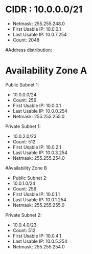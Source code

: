 # CIDR : 10.0.0.0/21
* Netmask: 255.255.248.0
* First Usable IP: 10.0.0.1
* Last Usable IP: 10.0.7.254
* Count: 2048

#Address distribution:
# Availability Zone A
Public Subnet 1:
* 10.0.0.0/24
* Count: 256
* First Usable IP: 10.0.0.1
* Last Usable IP: 10.0.0.254
* Netmask: 255.255.255.0

Private Subnet 1:
* 10.0.2.0/23
* Count: 512
* First Usable IP: 10.0.2.1
* Last Usable IP: 10.0.3.254
* Netmask: 255.255.254.0

#Availability Zone B
* Public Subnet 2:
* 10.0.1.0/24
* Count: 256
* First Usable IP: 10.0.1.1
* Last Usable IP: 10.0.1.254
* Netmask: 255.255.255.0

Private Subnet 2:
* 10.0.4.0/23
* Count: 512
* First Usable IP: 10.0.4.1
* Last Usable IP: 10.0.5.254
* Netmask: 255.255.254.0